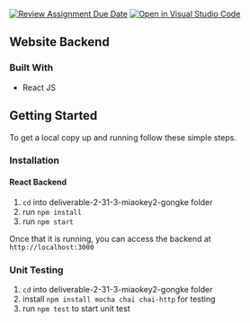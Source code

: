 [![Review Assignment Due Date](https://classroom.github.com/assets/deadline-readme-button-24ddc0f5d75046c5622901739e7c5dd533143b0c8e959d652212380cedb1ea36.svg)](https://classroom.github.com/a/AvkT738V)
[![Open in Visual Studio Code](https://classroom.github.com/assets/open-in-vscode-718a45dd9cf7e7f842a935f5ebbe5719a5e09af4491e668f4dbf3b35d5cca122.svg)](https://classroom.github.com/online_ide?assignment_repo_id=12313531&assignment_repo_type=AssignmentRepo)


## Website Backend



### Built With
* React JS 


<!-- GETTING STARTED -->
## Getting Started

To get a local copy up and running follow these simple steps.


### Installation
#### React Backend

1. `cd` into deliverable-2-31-3-miaokey2-gongke folder
2. run `npm install`
3. run `npm start`

Once that it is running, you can access the backend at `http://localhost:3000`

### Unit Testing
1. `cd` into deliverable-2-31-3-miaokey2-gongke folder
2. install `npm install mocha chai chai-http` for testing
3. run `npm test` to start unit test
